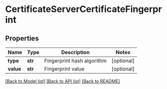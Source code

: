 # CertificateServerCertificateFingerprint

## Properties
Name | Type | Description | Notes
------------ | ------------- | ------------- | -------------
**type** | **str** | Fingerprint hash algorithm | [optional] 
**value** | **str** | Fingerprint value | [optional] 

[[Back to Model list]](../README.md#documentation-for-models) [[Back to API list]](../README.md#documentation-for-api-endpoints) [[Back to README]](../README.md)


